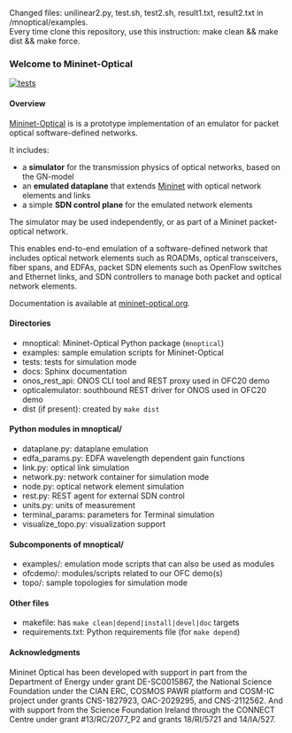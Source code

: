 Changed files: unilinear2.py, test.sh, test2.sh, result1.txt, result2.txt in /mnoptical/examples.  
Every time clone this repository, use this instruction:  make clean && make dist && make force.  

### Welcome to Mininet-Optical

[![tests][1]][2]

#### Overview

[Mininet-Optical](https://github.com/mininet-optical/mininet-optical)
is is a prototype implementation of an emulator for packet optical software-defined networks.

It includes:

- a **simulator** for the transmission physics of optical networks,
  based on the GN-model
- an **emulated dataplane** that extends [Mininet][3] with optical network elements and links
- a simple **SDN control plane** for the emulated network elements

The simulator may be used independently, or as part of a Mininet packet-optical network.

This enables end-to-end emulation of a software-defined network that includes optical network
elements such as ROADMs, optical transceivers, fiber spans, and EDFAs, packet SDN elements
such as OpenFlow switches and Ethernet links, and SDN controllers to manage both packet
and optical network elements.

Documentation is available at [mininet-optical.org](https://mininet-optical.org).

#### Directories

- mnoptical: Mininet-Optical Python package (`mnoptical`)
- examples: sample emulation scripts for Mininet-Optical
- tests: tests for simulation mode
- docs: Sphinx documentation 
- onos_rest_api: ONOS CLI tool and REST proxy used in OFC20 demo
- opticalemulator: southbound REST driver for ONOS used in OFC20 demo
- dist (if present): created by `make dist`

#### Python modules in mnoptical/

- dataplane.py: dataplane emulation
- edfa_params.py: EDFA wavelength dependent gain functions
- link.py: optical link simulation
- network.py: network container for simulation mode
- node.py: optical network element simulation
- rest.py: REST agent for external SDN control
- units.py: units of measurement
- terminal_params: parameters for Terminal simulation
- visualize_topo.py: visualization support

#### Subcomponents of mnoptical/

- examples/: emulation mode scripts that can also be used as modules
- ofcdemo/: modules/scripts related to our OFC demo(s)
- topo/: sample topologies for simulation mode

#### Other files

- makefile: has `make clean|depend|install|devel|doc` targets
- requirements.txt: Python requirements file (for `make depend`)

[1]: https://github.com/mininet-optical/mininet-optical/workflows/tests/badge.svg
[2]: https://github.com/mininet-optical/mininet-optical/actions
[3]: https://mininet.org

#### Acknowledgments

Mininet Optical has been developed with support in part from the Department of 
Energy under grant DE-SC0015867, the National Science Foundation under the CIAN 
ERC, COSMOS PAWR platform and COSM-IC project under grants CNS-1827923, 
OAC-2029295, and CNS-2112562. And with support from the Science Foundation 
Ireland through the CONNECT Centre under grant #13/RC/2077_P2 and grants 18/RI/5721 and 14/IA/527.


